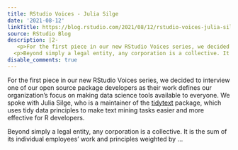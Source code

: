 ```yaml
---
title: RStudio Voices - Julia Silge
date: '2021-08-12'
linkTitle: https://blog.rstudio.com/2021/08/12/rstudio-voices-julia-silge/
source: RStudio Blog
description: |2-
   <p>For the first piece in our new RStudio Voices series, we decided to interview one of our open source package developers as their work defines our organization’s focus on making data science tools available to everyone. We spoke with Julia Silge, who is a maintainer of the <a href="https://github.com/juliasilge/tidytext">tidytext</a> package, which uses tidy data principles to make text mining tasks easier and more effective for R developers.</p>
  <p>Beyond simply a legal entity, any corporation is a collective. It is the sum of its individual employees’ work and principles weighted by ...
disable_comments: true
---
```

 <p>For the first piece in our new RStudio Voices series, we decided to interview one of our open source package developers as their work defines our organization’s focus on making data science tools available to everyone. We spoke with Julia Silge, who is a maintainer of the <a href="https://github.com/juliasilge/tidytext">tidytext</a> package, which uses tidy data principles to make text mining tasks easier and more effective for R developers.</p>
<p>Beyond simply a legal entity, any corporation is a collective. It is the sum of its individual employees’ work and principles weighted by ...